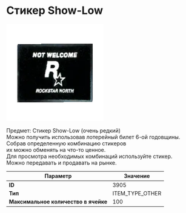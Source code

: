# Стикер Show-Low

![Item Image](../img/3905.webp?raw=true)

Предмет: Стикер Show-Low (очень редкий)<br>Можно получить использовав лотерейный билет 6-ой годовщины.<br>Собрав определенную комбинацию стикеров<br>их можно обменять на что-то ценное.<br>Для просмотра необходимых комбинаций используйте стикер.<br>Можно передавать и продавать на рынке.


| Параметр | Значение |
|----------|----------|
| **ID** | 3905 |
| **Тип** | ITEM_TYPE_OTHER |
| **Максимальное количество в ячейке** | 100 |

